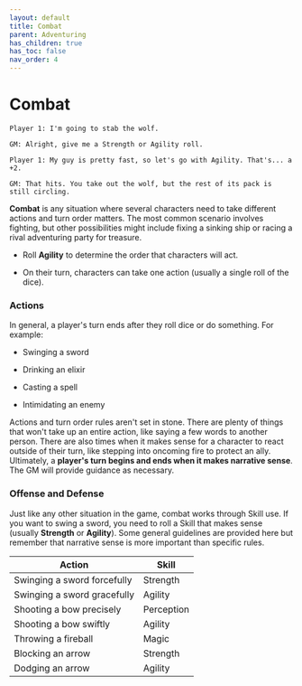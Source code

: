 ```yaml
---
layout: default
title: Combat
parent: Adventuring
has_children: true
has_toc: false
nav_order: 4
---
```


# Combat

    Player 1: I'm going to stab the wolf.

    GM: Alright, give me a Strength or Agility roll.

    Player 1: My guy is pretty fast, so let's go with Agility. That's... a +2.

    GM: That hits. You take out the wolf, but the rest of its pack is still circling.

**Combat** is any situation where several characters need to take different actions and turn order matters. The most common scenario involves fighting, but other possibilities might include fixing a sinking ship or racing a rival adventuring party for treasure.

-   Roll **<span style="color: {{ site.scoundrel_color }}">Agility</span>** to determine the order that characters will act.

-   On their turn, characters can take one action (usually a single roll of the dice).

### Actions

In general, a player's turn ends after they roll dice or do something. For example:

-   Swinging a sword

-   Drinking an elixir

-   Casting a spell

-   Intimidating an enemy

Actions and turn order rules aren't set in stone. There are plenty of things that won't take up an entire action, like saying a few words to another person. There are also times when it makes sense for a character to react outside of their turn, like stepping into oncoming fire to protect an ally. Ultimately, a **player's turn begins and ends when it makes narrative sense**. The GM will provide guidance as necessary.

### Offense and Defense

Just like any other situation in the game, combat works through Skill use. If you want to swing a sword, you need to roll a Skill that makes sense (usually **<span style="color: {{ site.soldier_color }}">Strength</span>** or **<span style="color: {{ site.scoundrel_color }}">Agility</span>**). Some general guidelines are provided here but remember that narrative sense is more important than specific rules.

| Action                      | Skill      |
| --------------------------- | ---------- |
| Swinging a sword forcefully | Strength   |
| Swinging a sword gracefully | Agility    |
| Shooting a bow precisely    | Perception |
| Shooting a bow swiftly      | Agility    |
| Throwing a fireball         | Magic      |
| Blocking an arrow           | Strength   |
| Dodging an arrow            | Agility    |
